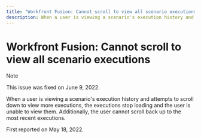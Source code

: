 ```yaml
---
title: "Workfront Fusion: Cannot scroll to view all scenario executions"
description: When a user is viewing a scenario's execution history and attempts to scroll down to view more executions, the executions stop loading and the user is unable to view them. Additionally, the user cannot scroll back up to the most recent executions.
---
```


# Workfront Fusion: Cannot scroll to view all scenario executions

>[!NOTE]
>
>This issue was fixed on June 9, 2022.

When a user is viewing a scenario's execution history and attempts to scroll down to view more executions, the executions stop loading and the user is unable to view them. Additionally, the user cannot scroll back up to the most recent executions.

First reported on May 18, 2022.
